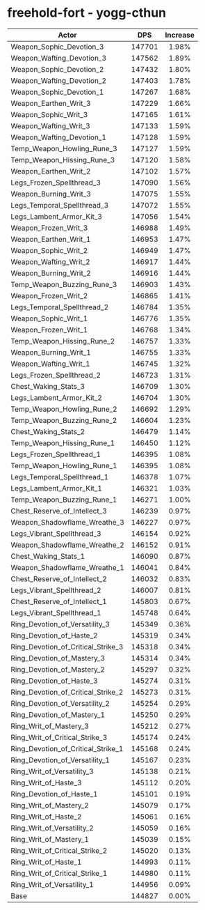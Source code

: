 # freehold-fort - yogg-cthun
| Actor | DPS | Increase |
|---|:---:|:---:|
|Weapon_Sophic_Devotion_3|147701|1.98%|
|Weapon_Wafting_Devotion_3|147562|1.89%|
|Weapon_Sophic_Devotion_2|147432|1.80%|
|Weapon_Wafting_Devotion_2|147403|1.78%|
|Weapon_Sophic_Devotion_1|147267|1.68%|
|Weapon_Earthen_Writ_3|147229|1.66%|
|Weapon_Sophic_Writ_3|147165|1.61%|
|Weapon_Wafting_Writ_3|147133|1.59%|
|Weapon_Wafting_Devotion_1|147128|1.59%|
|Temp_Weapon_Howling_Rune_3|147127|1.59%|
|Temp_Weapon_Hissing_Rune_3|147120|1.58%|
|Weapon_Earthen_Writ_2|147102|1.57%|
|Legs_Frozen_Spellthread_3|147090|1.56%|
|Weapon_Burning_Writ_3|147075|1.55%|
|Legs_Temporal_Spellthread_3|147072|1.55%|
|Legs_Lambent_Armor_Kit_3|147056|1.54%|
|Weapon_Frozen_Writ_3|146988|1.49%|
|Weapon_Earthen_Writ_1|146953|1.47%|
|Weapon_Sophic_Writ_2|146949|1.47%|
|Weapon_Wafting_Writ_2|146917|1.44%|
|Weapon_Burning_Writ_2|146916|1.44%|
|Temp_Weapon_Buzzing_Rune_3|146903|1.43%|
|Weapon_Frozen_Writ_2|146865|1.41%|
|Legs_Temporal_Spellthread_2|146784|1.35%|
|Weapon_Sophic_Writ_1|146776|1.35%|
|Weapon_Frozen_Writ_1|146768|1.34%|
|Temp_Weapon_Hissing_Rune_2|146757|1.33%|
|Weapon_Burning_Writ_1|146755|1.33%|
|Weapon_Wafting_Writ_1|146745|1.32%|
|Legs_Frozen_Spellthread_2|146723|1.31%|
|Chest_Waking_Stats_3|146709|1.30%|
|Legs_Lambent_Armor_Kit_2|146704|1.30%|
|Temp_Weapon_Howling_Rune_2|146692|1.29%|
|Temp_Weapon_Buzzing_Rune_2|146604|1.23%|
|Chest_Waking_Stats_2|146479|1.14%|
|Temp_Weapon_Hissing_Rune_1|146450|1.12%|
|Legs_Frozen_Spellthread_1|146395|1.08%|
|Temp_Weapon_Howling_Rune_1|146395|1.08%|
|Legs_Temporal_Spellthread_1|146378|1.07%|
|Legs_Lambent_Armor_Kit_1|146321|1.03%|
|Temp_Weapon_Buzzing_Rune_1|146271|1.00%|
|Chest_Reserve_of_Intellect_3|146239|0.97%|
|Weapon_Shadowflame_Wreathe_3|146227|0.97%|
|Legs_Vibrant_Spellthread_3|146154|0.92%|
|Weapon_Shadowflame_Wreathe_2|146152|0.91%|
|Chest_Waking_Stats_1|146090|0.87%|
|Weapon_Shadowflame_Wreathe_1|146041|0.84%|
|Chest_Reserve_of_Intellect_2|146032|0.83%|
|Legs_Vibrant_Spellthread_2|146007|0.81%|
|Chest_Reserve_of_Intellect_1|145803|0.67%|
|Legs_Vibrant_Spellthread_1|145748|0.64%|
|Ring_Devotion_of_Versatility_3|145349|0.36%|
|Ring_Devotion_of_Haste_2|145319|0.34%|
|Ring_Devotion_of_Critical_Strike_3|145318|0.34%|
|Ring_Devotion_of_Mastery_3|145314|0.34%|
|Ring_Devotion_of_Mastery_2|145297|0.32%|
|Ring_Devotion_of_Haste_3|145274|0.31%|
|Ring_Devotion_of_Critical_Strike_2|145273|0.31%|
|Ring_Devotion_of_Versatility_2|145254|0.29%|
|Ring_Devotion_of_Mastery_1|145250|0.29%|
|Ring_Writ_of_Mastery_3|145212|0.27%|
|Ring_Writ_of_Critical_Strike_3|145174|0.24%|
|Ring_Devotion_of_Critical_Strike_1|145168|0.24%|
|Ring_Devotion_of_Versatility_1|145167|0.23%|
|Ring_Writ_of_Versatility_3|145138|0.21%|
|Ring_Writ_of_Haste_3|145112|0.20%|
|Ring_Devotion_of_Haste_1|145101|0.19%|
|Ring_Writ_of_Mastery_2|145079|0.17%|
|Ring_Writ_of_Haste_2|145061|0.16%|
|Ring_Writ_of_Versatility_2|145059|0.16%|
|Ring_Writ_of_Mastery_1|145039|0.15%|
|Ring_Writ_of_Critical_Strike_2|145020|0.13%|
|Ring_Writ_of_Haste_1|144993|0.11%|
|Ring_Writ_of_Critical_Strike_1|144980|0.11%|
|Ring_Writ_of_Versatility_1|144956|0.09%|
|Base|144827|0.00%|
